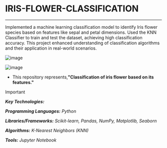 # IRIS-FLOWER-CLASSIFICATION
-------------------------------------------------------------------------------------------------------------------------------------------------------------------

Implemented a machine learning classification model to identify Iris flower species based on features like sepal and petal dimensions. Used the KNN Classifier to train and test the dataset, achieving high classification accuracy. This project enhanced understanding of classification algorithms and their application in real-world scenarios.

![image](https://github.com/user-attachments/assets/0d808ad3-b85a-4a9e-b253-97e56acb5980)  

![image](https://github.com/user-attachments/assets/03fd7510-d46b-4aa8-b587-adaef8a86f79)

- This repository represents,**"Classification of iris flower based on its features."**

> [!IMPORTANT]
> _**Key Technologies:**_
>
> _**Programming Languages:** Python_
> 
> _**Libraries/Frameworks:** Scikit-learn, Pandas, NumPy, Matplotlib, Seaborn_
> 
> _**Algorithms:** K-Nearest Neighbors (KNN)_
> 
> _**Tools:** Jupyter Notebook_





